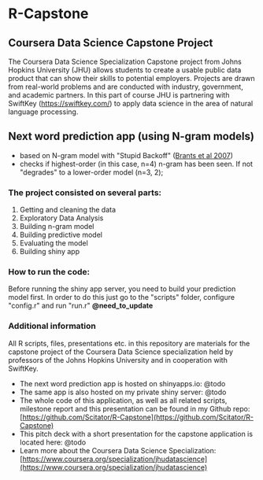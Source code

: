 # R-Capstone

## Coursera Data Science Capstone Project
The Coursera Data Science Specialization Capstone project from Johns Hopkins University (JHU) allows 
students to create a usable public data product that can show their skills to potential 
employers. Projects are drawn from real-world problems and are conducted with industry, government, 
and academic partners. In this part of course JHU is partnering with SwiftKey 
(https://swiftkey.com/) to apply data science in the area of natural language processing.

## Next word prediction app (using N-gram models)
- based on N-gram model with "Stupid Backoff" ([Brants et al 2007](http://www.cs.columbia.edu/~smaskey/CS6998-0412/supportmaterial/langmodel_mapreduce.pdf))
- checks if highest-order (in this case, n=4) n-gram has been seen. If not "degrades" to a lower-order model (n=3, 2);

### The project consisted on several parts:
  1. Getting and cleaning the data
  2. Exploratory Data Analysis
  3. Building n-gram model
  4. Building predictive model
  5. Evaluating the model
  6. Building shiny app
  
### How to run the code:
Before running the shiny app server, you need to build your prediction model first. In order to do this just go to the "scripts" folder, configure "config.r" and run "run.r"
**@need_to_update**

### Additional information
All R scripts, files, presentations etc. in this repository are materials for the capstone project of the Coursera Data Science specialization held by professors of the Johns Hopkins University and in cooperation with SwiftKey.


- The next word prediction app is hosted on shinyapps.io: @todo
- The same app is also hosted on my private shiny server: @todo
- The whole code of this application, as well as all related scripts, milestone report and this presentation can be found in my Github repo: 
[https://github.com/Scitator/R-Capstone](https://github.com/Scitator/R-Capstone)
- This pitch deck with a short presentation for the capstone application is located here: @todo
- Learn more about the Coursera Data Science Specialization: [https://www.coursera.org/specialization/jhudatascience](https://www.coursera.org/specialization/jhudatascience)